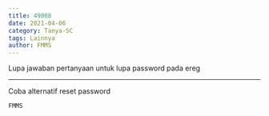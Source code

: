 ```yaml
---
title: 49008
date: 2021-04-06
category: Tanya-SC
tags: Lainnya
author: FMMS
---
```


Lupa jawaban pertanyaan untuk lupa password pada ereg

---

Coba alternatif reset password

`FMMS`

